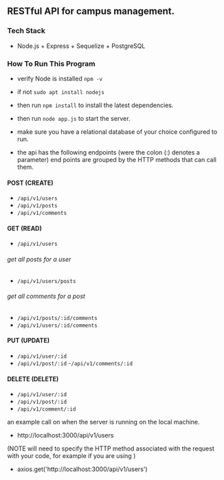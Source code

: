 ## RESTful API for campus management.

### Tech Stack 
  - Node.js + Express + Sequelize + PostgreSQL
  
### How To Run This Program
  - verify Node is installed ``` npm -v ```
  - if not ```sudo apt install nodejs```
  - then run ```npm install``` to install the latest dependencies.
  - then run ```node app.js``` to start the server.  
  - make sure you have a relational database of your choice configured to run. 
  
- the api has the following endpoints (were the colon (:) denotes a parameter)
end points are grouped by the HTTP methods that can call them. 

#### POST (CREATE)
- ```/api/v1/users```
- ```/api/v1/posts```
- ```/api/v1/comments```

#### GET (READ)
- ```/api/v1/users```
###### get all posts for a user
- ```/api/v1/users/posts```

###### get all comments for a post 
- ```/api/v1/posts/:id/comments```
- ```/api/v1/users/:id/comments```

#### PUT (UPDATE)
- ```/api/v1/user/:id```
- ```/api/v1/post/:id```
-```/api/v1/comments/:id```

#### DELETE (DELETE)
- ```/api/v1/user/:id```
- ```/api/v1/post/:id```
- ```/api/v1/comment/:id```

an example call on when the server is running on the local machine. 
- http://localhost:3000/api/v1/users

(NOTE will need to specify 
the HTTP method associated with the request with your code, for example if you are using  )
- axios.get('http://localhost:3000/api/v1/users')
